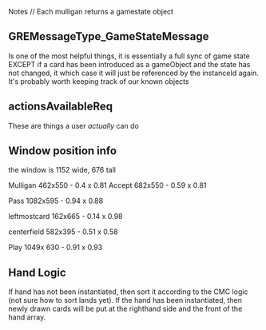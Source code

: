Notes
// Each mulligan returns a gamestate object

## GREMessageType_GameStateMessage

Is one of the most helpful things, it is essentially a full sync of game state EXCEPT if a card has been introduced as a gameObject and the state has not changed, it which case it will just be referenced by the instanceId again. It's probably worth keeping track of our known objects

## actionsAvailableReq ##
These are things a user _actually_ can do



## Window position info ##
the window is 1152 wide, 676 tall

Mulligan 462x550  - 0.4 x 0.81
Accept  682x550 - 0.59 x 0.81

Pass  1082x595  -   0.94 x 0.88

leftmostcard  162x665   -   0.14 x 0.98

centerfield  582x395 -  0.51 x 0.58

Play   1049x 630 - 0.91 x 0.93


## Hand Logic ##
If hand has not been instantiated, then sort it according to the CMC logic (not sure how to sort lands yet).
If the hand has been instantiated, then newly drawn cards will be put at the righthand side and the front of the hand array.
